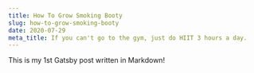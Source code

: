 ```yaml
---
title: How To Grow Smoking Booty
slug: how-to-grow-smoking-booty
date: 2020-07-29
meta_title: If you can't go to the gym, just do HIIT 3 hours a day.
---
```


This is my 1st Gatsby post written in Markdown!
